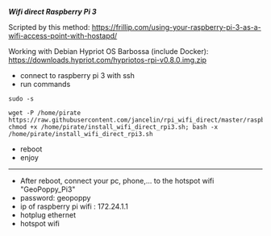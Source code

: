***Wifi direct Raspberry Pi 3***

Scripted by this method: https://frillip.com/using-your-raspberry-pi-3-as-a-wifi-access-point-with-hostapd/

Working with Debian Hypriot OS Barbossa (include Docker): https://downloads.hypriot.com/hypriotos-rpi-v0.8.0.img.zip

* connect to raspberry pi 3 with ssh
* run commands

```
sudo -s

wget -P /home/pirate https://raw.githubusercontent.com/jancelin/rpi_wifi_direct/master/raspberry_pi3/install_wifi_direct_rpi3.sh; chmod +x /home/pirate/install_wifi_direct_rpi3.sh; bash -x /home/pirate/install_wifi_direct_rpi3.sh
```

* reboot
* enjoy
________________________________________________________

* After reboot, connect your pc, phone,... to the hotspot wifi "GeoPoppy_Pi3"
* password: geopoppy
* ip of raspberry pi wifi : 172.24.1.1
* hotplug ethernet
* hotspot wifi
